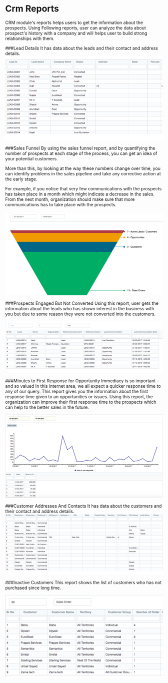 <!-- add-breadcrumbs -->
# Crm Reports

CRM module's reports helps users to get the information about the prospects. Using Following reports, user can analyze the data about prospect's history with a company and will helps user to build strong relationships with them.

###Lead Details
It has data about the leads and their contact and address details.
<img alt="Lead Details" class="screenshot" src="./assets/report/lead.png">

###Sales Funnel
By using the sales funnel report, and by quantifying the number of prospects at each stage of the process, you can get an idea of your potential customers.

More than this, by looking at the way these numbers change over time, you can identify problems in the sales pipeline and take any corrective action at the early stage.

For example, if you notice that very few communications with the prospects has taken place in a month which might indicate a decrease in the sales. From the next month, organization should make sure that more communications has to take place with the prospects.

<img alt="Lead Details" class="screenshot" src="./assets/report/sales_funnel.png">

###Prospects Engaged But Not Converted
Using this report, user gets the information about the leads who has shown interest in the business with you but due to some reason they were not converted into the customers.

<img alt="Lead Details" class="screenshot" src="./assets/report/prospects_engaged_but_not_converted.png">

###Minutes to First Response for Opportunity
Immediacy is so important – and so valued 
In this internet area, we all expect a quicker response time to any of our query. This report gives you the information about the first response time given to an opportunities or issues. Using this report, the organization can improve their first response time to the prospects which can help to the better sales in the future.

<img alt="Lead Details" class="screenshot" src="./assets/report/minutes_to_first_response.png">

###Customer Addresses And Contacts
It has data about the customers and their contact and address details.
<img alt="Lead Details" class="screenshot"
    src="./assets/report/customer_address_and_contact.png">

###Inactive Customers
This report shows the list of customers who has not purchased since long time.

<img alt="Lead Details" class="screenshot" src="./assets/report/inactive_customers.png">
